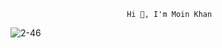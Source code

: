                               Hi 👋, I'm Moin Khan



![2-46](https://user-images.githubusercontent.com/99876741/196039301-9e8e70ef-ede1-41be-af23-dc155f3a7374.gif)





<!--
**moinkhan07/moinkhan07** is a ✨ _special_ ✨ repository because its `README.md` (this file) appears on your GitHub profile.

Here are some ideas to get you started:

- 🔭 I’m currently working on ...
- 🌱 I’m currently learning ...
- 👯 I’m looking to collaborate on ...
- 🤔 I’m looking for help with ...
- 💬 Ask me about ...
- 📫 How to reach me: ...
- 😄 Pronouns: ...
- ⚡ Fun fact: ...
-->
